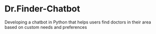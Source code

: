 # Dr.Finder-Chatbot
Developing a chatbot in Python that helps users find doctors in their area based on custom needs and preferences
